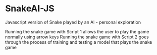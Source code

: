 # SnakeAI-JS
Javascript version of Snake played by an AI - personal exploration

Running the snake game with Script 1 allows the user to play the game normally using arrow keys
Running the snake game with Script 2 goes through the process of training and testing a model that plays the snake game
